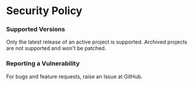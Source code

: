 # Security Policy

### Supported Versions

Only the latest release of an active project is supported. Archived projects are not supported and won't be patched.

### Reporting a Vulnerability

For bugs and feature requests, raise an Issue at GitHub.
